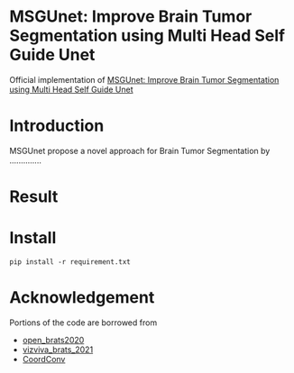 # MSGUnet: Improve Brain Tumor Segmentation using Multi Head Self Guide Unet
Official implementation of [MSGUnet: Improve Brain Tumor Segmentation using Multi Head Self Guide Unet]()
# Introduction
MSGUnet propose a novel approach for Brain Tumor Segmentation by ..............
# Result
# Install
 ``` pip install -r requirement.txt ```
# Acknowledgement
Portions of the code are borrowed from
 - [open_brats2020](https://github.com/lescientifik/open_brats2020.git)
 - [vizviva_brats_2021](https://github.com/himashi92/vizviva_brats_2021.git)
 - [CoordConv](https://github.com/walsvid/CoordConv.git)